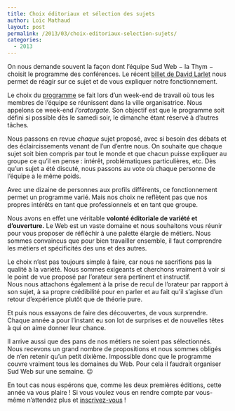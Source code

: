 ```yaml
---
title: Choix éditoriaux et sélection des sujets
author: Loïc Mathaud
layout: post
permalink: /2013/03/choix-editoriaux-selection-sujets/
categories:
  - 2013
---
```


On nous demande souvent la façon dont l&rsquo;équipe Sud Web − la Thym − choisit le programme des conférences. Le récent [billet de David Larlet](https://larlet.fr/david/blog/2013/conferences-editorialisation/) nous permet de réagir sur ce sujet et de vous expliquer notre fonctionnement.

Le choix du [programme][2] se fait lors d&rsquo;un week-end de travail où tous les membres de l&rsquo;équipe se réunissent dans la ville organisatrice. Nous appelons ce week-end *l&rsquo;oratorgate*. Son objectif est que le programme soit défini si possible dès le samedi soir, le dimanche étant réservé à d&rsquo;autres tâches.

Nous passons en revue *chaque* sujet proposé, avec si besoin des débats et des éclaircissements venant de l&rsquo;un d&rsquo;entre nous. On souhaite que chaque sujet soit bien compris par tout le monde et que chacun puisse expliquer au groupe ce qu&rsquo;il en pense : intérêt, problématiques particulières, etc. Dès qu&rsquo;un sujet a été discuté, nous passons au vote où chaque personne de l&rsquo;équipe a le même poids.

Avec une dizaine de personnes aux profils différents, ce fonctionnement permet un programme varié. Mais nos choix ne reflètent pas que nos propres intérêts en tant que professionnels et en tant que groupe.

Nous avons en effet une véritable **volonté éditoriale de variété et d&rsquo;ouverture.** Le Web est un vaste domaine et nous souhaitons vous réunir pour vous proposer de réfléchir à une palette élargie de métiers. Nous sommes convaincus que pour bien travailler ensemble, il faut comprendre les métiers et spécificités des uns et des autres.

Le choix n&rsquo;est pas toujours simple à faire, car nous ne sacrifions pas la qualité à la variété. Nous sommes exigeants et cherchons vraiment à voir si le point de vue proposé par l&rsquo;orateur sera pertinent et instructif.  
Nous nous attachons également à la prise de recul de l&rsquo;orateur par rapport à son sujet, à sa propre crédibilité pour en parler et au fait qu&rsquo;il s&rsquo;agisse d&rsquo;un retour d&rsquo;expérience plutôt que de théorie pure.

Et puis nous essayons de faire des découvertes, de vous surprendre. Chaque année a pour l&rsquo;instant eu son lot de surprises et de nouvelles têtes à qui on aime donner leur chance.

Il arrive aussi que des pans de nos métiers ne soient pas sélectionnés. Nous recevons un grand nombre de propositions et nous sommes obligés de n&rsquo;en retenir qu&rsquo;un petit dixième. Impossible donc que le programme couvre vraiment tous les domaines du Web. Pour cela il faudrait organiser Sud Web sur une semaine. 😉

En tout cas nous espérons que, comme les deux premières éditions, cette année va vous plaire ! Si vous voulez vous en rendre compte par vous-même n&rsquo;attendez plus et [inscrivez-vous][3] !

 [1]: https://larlet.fr/david/blog/2013/conferences-editorialisation/
 [2]: http://sudweb.fr/2013/#programme
 [3]: http://sudweb.fr/2013/#inscription
